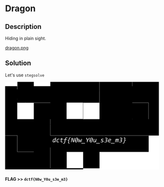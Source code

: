 # Dragon

## Description

Hiding in plain sight.

[dragon.png](dragon.png)

## Solution

Let's use `stegsolve`

![](img1.png)

#### **FLAG >>** `dctf{N0w_Y0u_s3e_m3}`